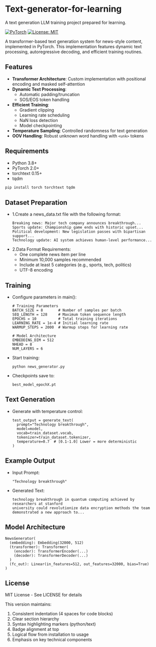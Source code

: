 # Text-generator-for-learning
A  text generation LLM training project prepared for learning.

[![PyTorch](https://img.shields.io/badge/PyTorch-%23EE4C2C.svg?logo=PyTorch&logoColor=white)](https://pytorch.org/)
[![License: MIT](https://img.shields.io/badge/License-MIT-yellow.svg)](https://opensource.org/licenses/MIT)

A transformer-based text generation system for news-style content, implemented in PyTorch. This implementation features dynamic text processing, autoregressive decoding, and efficient training routines.

## Features

- **Transformer Architecture**: Custom implementation with positional encoding and masked self-attention
- **Dynamic Text Processing**: 
  - Automatic padding/truncation 
  - SOS/EOS token handling
- **Efficient Training**:
  - Gradient clipping
  - Learning rate scheduling
  - NaN loss detection
  - Model checkpointing
- **Temperature Sampling**: Controlled randomness for text generation
- **OOV Handling**: Robust unknown word handling with `<unk>` tokens

## Requirements

- Python 3.8+
- PyTorch 2.0+
- torchtext 0.15+
- tqdm

```bash
pip install torch torchtext tqdm
```

## Dataset Preparation
- 1.Create a news_data.txt file with the following format:
  ```
  Breaking news: Major tech company announces breakthrough...
  Sports update: Championship game ends with historic upset...
  Political development: New legislation passes with bipartisan support...
  Technology update: AI system achieves human-level performance...
  ```
- 2.Data Format Requirements:
  - One complete news item per line
  - Minimum 10,000 samples recommended
  - Include at least 5 categories (e.g., sports, tech, politics)
  - UTF-8 encoding
  
## Training
- Configure parameters in main():
  ```
  # Training Parameters
  BATCH_SIZE = 8       # Number of samples per batch
  SEQ_LENGTH = 128     # Maximum token sequence length 
  EPOCHS = 10          # Total training iterations
  LEARNING_RATE = 1e-4 # Initial learning rate
  WARMUP_STEPS = 2000  # Warmup steps for learning rate

  # Model Architecture
  EMBEDDING_DIM = 512
  NHEAD = 8
  NUM_LAYERS = 6
  ```
- Start training:
  ```
  python news_generator.py
  ```
- Checkpoints save to:
  ```
  best_model_epochX.pt
  ```

## Text Generation
- Generate with temperature control:
  ```
  test_output = generate_text(
    prompt="Technology breakthrough",
    model=model,
    vocab=train_dataset.vocab,
    tokenizer=train_dataset.tokenizer,
    temperature=0.7  # [0.1-1.0] Lower = more deterministic
  )
  ```

## Example Output
- Input Prompt:
  ```
  "Technology breakthrough"
  ```
- Generated Text:
  ```
  technology breakthrough in quantum computing achieved by researchers at stanford 
  university could revolutionize data encryption methods the team demonstrated a new approach to...
  ```

## Model Architecture
```
NewsGenerator(
  (embedding): Embedding(32000, 512)
  (transformer): Transformer(
    (encoder): TransformerEncoder(...)
    (decoder): TransformerDecoder(...)
  )
  (fc_out): Linear(in_features=512, out_features=32000, bias=True)
)
```
## License
MIT License - See LICENSE for details

This version maintains:
1. Consistent indentation (4 spaces for code blocks)
2. Clear section hierarchy
3. Syntax highlighting markers (python/text)
4. Badge alignment at top
5. Logical flow from installation to usage
6. Emphasis on key technical components



